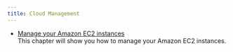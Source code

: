 ```yaml
---
title: Cloud Management
---
```


* [Manage your Amazon EC2 instances](manage_your_amazon_ec2_instances.html)  
  This chapter will show you how to manage your Amazon EC2 instances.
